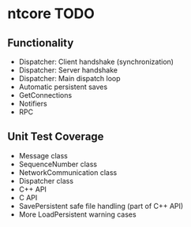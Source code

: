 # ntcore TODO

## Functionality

* Dispatcher: Client handshake (synchronization)
* Dispatcher: Server handshake
* Dispatcher: Main dispatch loop
* Automatic persistent saves
* GetConnections
* Notifiers
* RPC

## Unit Test Coverage

* Message class
* SequenceNumber class
* NetworkCommunication class
* Dispatcher class
* C++ API
* C API
* SavePersistent safe file handling (part of C++ API)
* More LoadPersistent warning cases
